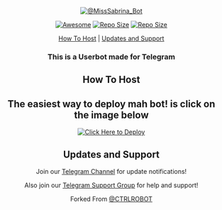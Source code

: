 <p align="center"><a href="https://t.me/MissSabrina_Bot"> <img src="https://telegra.ph/file/864721ff3b215ff66730e.png" alt="@MissSabrina_Bot" /></a></p>



<p align="center"><a href="https://cdn.jsdelivr.net/gh/sindresorhus/awesome@d7305f38d29fed78fa85652e3a63e154dd8e8829/media/badge.svg?label=Repo%20size&style=flat-square"> <img src="https://cdn.jsdelivr.net/gh/sindresorhus/awesome@d7305f38d29fed78fa85652e3a63e154dd8e8829/media/badge.svg?label=Repo%20size&style=flat-square" alt="Awesome" /></a> <a align="center"><a href="https://api.codacy.com/project/badge/Grade/441b48966e9f4b58a643d7c4cee8ba66?label=Repo%20size&style=flat-square"> <img src="https://api.codacy.com/project/badge/Grade/441b48966e9f4b58a643d7c4cee8ba66?label=Repo%20size&style=flat-square" alt="Repo Size" /></a> <a align="center"><a href="https://img.shields.io/github/repo-size/TechnoAyanOfficial/MissSabrina.svg?label=Repo%20size&style=flat-square"> <img src="https://img.shields.io/github/repo-size/TechnoAyanOfficial/MissSabrina.svg?label=Repo%20size&style=flat-square" alt="Repo Size" /></a></p> </p><p align="center"><a href="#how-to-host">How To Host</a> | <a href="#updates-and-support">Updates and Support</a> </p>

<h3 align="center">This is a Userbot made for Telegram</h3>

<h2 align="center">How To Host</h2>

<h2 align="center">The easiest way to deploy mah bot! is click on the image below</h2>

<p align="center"><a href="https://heroku.com/deploy"> <img src="https://telegra.ph/file/0d4088fed32da2a9a92bf.png" alt="Click Here to Deploy" /></a></p>

<h2 align="center">Updates and Support</h2>

<p align="center">Join our <a href="https://t.me/SabrinaOfficial">Telegram Channel</a> for update notifications!</p>

<p align="center">Also join our <a href="https://t.me/SabrinaChat">Telegram Support Group</a> for help and support!</p>

<p align="center">Forked From <a href="https://t.me/ctrlrobot">@CTRLROBOT</p>

